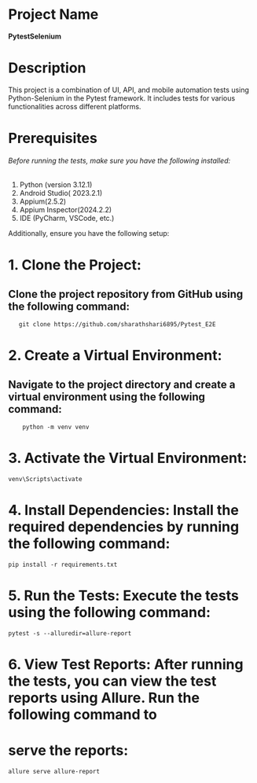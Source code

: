 
# Project Name
**PytestSelenium**

# Description
This project is a combination of UI, API, and mobile automation tests using Python-Selenium in the Pytest framework. It includes tests for various functionalities across different platforms.

# Prerequisites

###### Before running the tests, make sure you have the following installed:

1. Python (version 3.12.1)
2. Android Studio( 2023.2.1)
3. Appium(2.5.2)
4. Appium Inspector(2024.2.2)
5. IDE (PyCharm, VSCode, etc.)

Additionally, ensure you have the following setup:

# 1. Clone the Project: 
##  Clone the project repository from GitHub using the following command:
       git clone https://github.com/sharathshari6895/Pytest_E2E

# 2. Create a Virtual Environment:
##    Navigate to the project directory and create a virtual environment using the following command:
        python -m venv venv

# 3. Activate the Virtual Environment:
	venv\Scripts\activate

# 4. Install Dependencies: Install the required dependencies by running the following command:
	pip install -r requirements.txt

# 5. Run the Tests: Execute the tests using the following command:
	pytest -s --alluredir=allure-report
	
# 6. View Test Reports: After running the tests, you can view the test reports using Allure. Run the following 	command to 
#     serve the reports:
	
	allure serve allure-report

